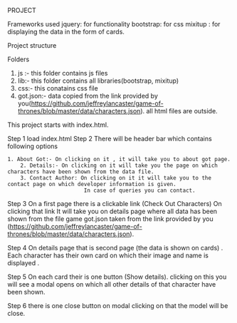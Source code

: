 PROJECT 

Frameworks used
jquery: for functionality
bootstrap: for css
mixitup : for displaying the data in the form of cards.

Project structure

Folders
1. js :- this folder contains js files
2. lib:- this folder contains all libraries(bootstrap, mixitup)
3. css:- this conatains css file
4. got.json:- data copied from the link provided by you(https://github.com/jeffreylancaster/game-of-thrones/blob/master/data/characters.json).
all html files are outside.


This project starts with index.html. 

Step 1  load index.html
Step 2  There will be header bar which contains following options

	1. About Got:- On clicking on it , it will take you to about got page.
        2. Details:- On clicking on it will take you the page on which characters have been shown from the data file.
        3. Contact Author: On clicking on it it will take you to the contact page on which developer information is given.
                            In case of queries you can contact.

 
Step 3 On a first page there is a clickable link (Check Out Characters)
       On clicking that link It will take you on details page where all data has been shown from the file game got.json taken from the link
	provided by you (https://github.com/jeffreylancaster/game-of-thrones/blob/master/data/characters.json).

Step 4 On details page that is second page (the data is shown on cards) . Each character has their own card on which their image and name is displayed .

Step 5 On each card their is one button (Show details). clicking on this you will see a modal opens on which all other details of that character have been shown.

Step 6 there is one close button on modal clicking on that the model will be close.
